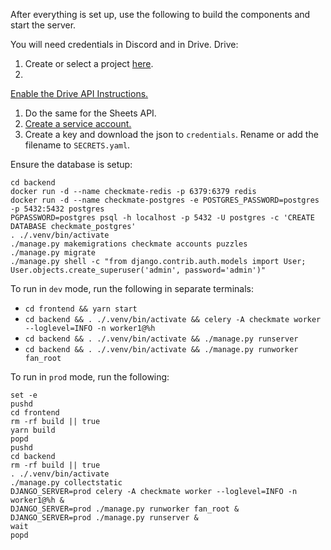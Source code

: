 After everything is set up, use the following to build the components and start the server.

You will need credentials in Discord and in Drive.
Drive:
1. Create or select a project [here](https://console.developers.google.com/).
1.
[Enable the Drive API Instructions.](https://developers.google.com/drive/api/v3/enable-drive-api)
1. Do the same for the Sheets API.
1. [Create a service account.](https://console.cloud.google.com/iam-admin/serviceaccounts)
1. Create a key and download the json to `credentials`. Rename or add the filename to `SECRETS.yaml`.

Ensure the database is setup:
```
cd backend
docker run -d --name checkmate-redis -p 6379:6379 redis
docker run -d --name checkmate-postgres -e POSTGRES_PASSWORD=postgres -p 5432:5432 postgres
PGPASSWORD=postgres psql -h localhost -p 5432 -U postgres -c 'CREATE DATABASE checkmate_postgres'
. ./.venv/bin/activate
./manage.py makemigrations checkmate accounts puzzles
./manage.py migrate
./manage.py shell -c "from django.contrib.auth.models import User; User.objects.create_superuser('admin', password='admin')"
```

To run in `dev` mode, run the following in separate terminals:
- `cd frontend && yarn start`
- `cd backend && . ./.venv/bin/activate && celery -A checkmate worker --loglevel=INFO -n worker1@%h`
- `cd backend && . ./.venv/bin/activate && ./manage.py runserver`
- `cd backend && . ./.venv/bin/activate && ./manage.py runworker fan_root`

To run in `prod` mode, run the following:
```
set -e
pushd
cd frontend
rm -rf build || true
yarn build
popd
pushd
cd backend
rm -rf build || true
. ./.venv/bin/activate
./manage.py collectstatic
DJANGO_SERVER=prod celery -A checkmate worker --loglevel=INFO -n worker1@%h &
DJANGO_SERVER=prod ./manage.py runworker fan_root &
DJANGO_SERVER=prod ./manage.py runserver &
wait
popd
```
